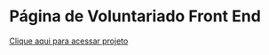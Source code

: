 # Página de Voluntariado Front End
[Clique aqui para acessar projeto](https://juntos-front-end.vercel.app/)
